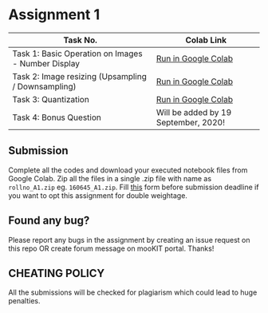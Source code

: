 # Assignment 1

| Task No. | Colab Link |
| ----------- | ---------- |
| Task 1: Basic Operation on Images - Number Display | <a target="_blank" href="https://colab.research.google.com/github/ee604/ee604_assignments/blob/master/assignment_1/Task_1.ipynb">Run in Google Colab</a> |
| Task 2: Image resizing (Upsampling / Downsampling) | <a target="_blank" href="https://colab.research.google.com/github/ee604/ee604_assignments/blob/master/assignment_1/Task_2.ipynb">Run in Google Colab</a> |
| Task 3: Quantization | <a target="_blank" href="https://colab.research.google.com/github/ee604/ee604_assignments/blob/master/assignment_1/Task_3.ipynb">Run in Google Colab</a> |
| Task 4: Bonus Question | Will be added by 19 September, 2020! |

## Submission
Complete all the codes and download your executed notebook files from Google Colab. Zip all the files in a single .zip file with name as `rollno_A1.zip` eg. `160645_A1.zip`. Fill [this](https://forms.gle/ivwAfABzdrMMxRaP9) form before submission deadline if you want to opt this assignment for double weightage.

## Found any bug?
Please report any bugs in the assignment by creating an issue request on this repo OR create forum message on mooKIT portal. Thanks!

## CHEATING POLICY
All the submissions will be checked for plagiarism which could lead to huge penalties.

